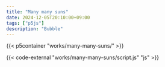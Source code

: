 ```yaml
---
title: "Many many suns"
date: 2024-12-05T20:10:00+09:00
tags: ["p5js"]
description: "Bubble"
---
```


{{< p5container "works/many-many-suns/" >}}

{{< code-external "works/many-many-suns/script.js" "js" >}}
